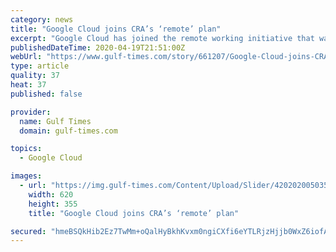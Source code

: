 ```yaml
---
category: news
title: "Google Cloud joins CRA’s ‘remote’ plan"
excerpt: "Google Cloud has joined the remote working initiative that was launched by the Communications Regulatory Authority (CRA) at end of March 2020, in co-operation with key players in Qatar’s Information and Communications Technology (ICT) sector, it was announced yesterday. The CRA initiative is taking a set of measures and providing offers and ..."
publishedDateTime: 2020-04-19T21:51:00Z
webUrl: "https://www.gulf-times.com/story/661207/Google-Cloud-joins-CRA-s-remote-plan"
type: article
quality: 37
heat: 37
published: false

provider:
  name: Gulf Times
  domain: gulf-times.com

topics:
  - Google Cloud

images:
  - url: "https://img.gulf-times.com/Content/Upload/Slider/420202005035648222122.jpg"
    width: 620
    height: 355
    title: "Google Cloud joins CRA’s ‘remote’ plan"

secured: "hmeBSQkHib2Ez7TwMm+oQalHyBkhKvxm0ngiCXfi6eYTLRjzHjjb0WxZ6iofAEK8G8LUs919JZZbkPpb/b27LzhsrgkgxLOZzUO7NO0DOEypLY6c/wflfhj4BcfR75JqUrmBBeIvPqyKTUvBbql5rd15BEzumngEDTFYRQ3r27v66N+J1x7Lk6okrD8nVRkgBuzxu+agaBOwKjPXdOEDlvu9iifrDpsYWMsKujdwHHVDzR7el6ngHE0M/oR2Qan/yme0fAQqNwGSbdlkITUykv8PjTAw+idUgyl0rq76R8p1SdcBQJcfrlwQC9fvdH3tfyC2Kx8I3MIZioNSus90iZEGts+Ty2+LDa7969slpyhaXO6wNqAyqfyPqOf+N4YgIx1iOTHLVHI7nDmbH/xJCwX99AUU8nnW3TZwk+2fZw/KqfNAepLadiP2XRTNH1Npnkp6mFt4maGUXR1fq7WHzkzGgQ4w7mlw9HYe1kfgtvU=;2W7kpWk4EHHrfp3Mq2ou4Q=="
---
```


